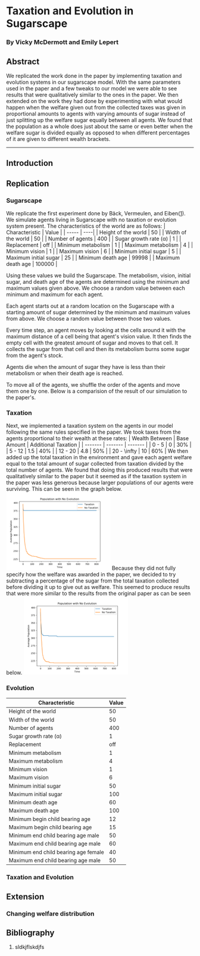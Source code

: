 # Taxation and Evolution in Sugarscape
### By Vicky McDermott and Emily Lepert

## Abstract
We replicated the work done in the paper by implementing taxation and evolution systems in our sugarscape model. With the same parameters used in the paper and a few tweaks to our model we were able to see results that were qualitatively similar to the ones in the paper. We then extended on the work they had done by experimenting with what would happen when the welfare given out from the collected taxes was given in proportional amounts to agents with varying amounts of sugar instead of just splitting up the welfare sugar equally between all agents. We found that the population as a whole does just about the same or even better when the welfare sugar is divided equally as opposed to when different percentages of it are given to different wealth brackets.
_________________________________________________________

## Introduction

## Replication

### Sugarscape
We replicate the first experiment done by Bäck, Vermeulen, and Eiben([1](#Bibliography)). We simulate agents living in Sugarscape with no taxation or evolution system present. The characteristics of the world are as follows:
| Characteristic | Value |
| ----- | ----|
| Height of the world | 50 |
| Width of the world | 50 |
| Number of agents | 400 |
| Sugar growth rate (α) | 1 |
| Replacement | off |
| Minimum metabolism | 1 |
| Maximum metabolism | 4 |
| Minimum vision | 1 |
| Maximum vision | 6 |
| Minimum initial sugar | 5 |
| Maximum initial sugar | 25 |
| Minimum death age | 99998 |
| Maximum death age | 100000 |

Using these values we build the Sugarscape. The metabolism, vision, initial sugar, and death age of the agents are determined using the minimum and maximum values given above. We choose a random value between each minimum and maximum for each agent.

Each agent starts out at a random location on the Sugarscape with a starting amount of sugar determined by the minimum and maximum values from above. We choose a random value between those two values.

Every time step, an agent moves by looking at the cells around it with the maximum distance of a cell being that agent's vision value. It then finds the empty cell with the greatest amount of sugar and moves to that cell. It collects the sugar from that cell and then its metabolism burns some sugar from the agent's stock.

Agents die when the amount of sugar they have is less than their metabolism or when their death age is reached.

To move all of the agents, we shuffle the order of the agents and move them one by one. Below is a comparision of the result of our simulation to the paper's.

### Taxation
Next, we implemented a taxation system on the agents in our model following the same rules specified in the paper. We took taxes from the agents proportional to their wealth at these rates:
| Wealth Between | Base Amount | Additional Taxation |
| ------- | ------- | ------- |
| 0 - 5 | 0 | 30% |
| 5 - 12 | 1.5 | 40% |
| 12 - 20 | 4.8 | 50% |
| 20 - \infty | 10 | 60% |
We then added up the total taxation in the environment and gave each agent welfare equal to the total amount of sugar collected from taxation divided by the total number of agents. We found that doing this produced results that were qualitatively similar to the paper but it seemed as if the taxation system in the paper was less generous because larger populations of our agents were surviving. This can be seen in the graph below.
<img width="280" src="https://raw.githubusercontent.com/ComplexityVE/SugarEvax/master/images/noevol_noredist_govttakesnone.png">
Because they did not fully specify how the welfare was awarded in the paper, we decided to try subtracting a percentage of the sugar from the total taxation collected before dividing it up to give out as welfare. This seemed to produce results that were more similar to the results from the original paper as can be seen below.
<img width="280" src="https://raw.githubusercontent.com/ComplexityVE/SugarEvax/master/images/noevol_noredist.png">


### Evolution

| Characteristic | Value |
| ----- | ----|
| Height of the world | 50 |
| Width of the world | 50 |
| Number of agents | 400 |
| Sugar growth rate (α) | 1 |
| Replacement | off |
| Minimum metabolism | 1 |
| Maximum metabolism | 4 |
| Minimum vision | 1 |
| Maximum vision | 6 |
| Minimum initial sugar | 50 |
| Maximum initial sugar | 100 |
| Minimum death age | 60 |
| Maximum death age | 100 |
| Minimum begin child bearing age | 12 |
| Maximum begin child bearing age | 15 |
| Minimum end child bearing age male | 50 |
| Maximum end child bearing age male | 60 |
| Minimum end child bearing age female | 40 |
| Maximum end child bearing age male | 50 |

### Taxation and Evolution

## Extension

### Changing welfare distribution

## Bibliography
1. sldkjflskdjfs

